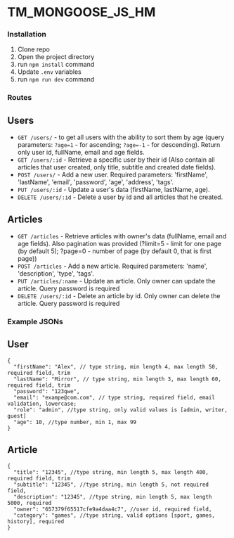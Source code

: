# TM_MONGOOSE_JS_HM

### Installation

1. Clone repo
2. Open the project directory
3. run `npm install` command
4. Update `.env` variables
5. run `npm run dev` command

### Routes

## Users

- `GET /users/` - to get all users with the ability to sort them by age (query parameters: `?age=1` - for ascending; `?age=-1` - for descending). Return only user id, fullName, email and age fields.
- `GET /users/:id` - Retrieve a specific user by their id (Also contain all articles that user created, only title, subtitle and created date fields).
- `POST /users/` - Add a new user. Required parameters: 'firstName', 'lastName', 'email', 'password', 'age', 'address', 'tags'.
- `PUT /users/:id` - Update a user's data (firstName, lastName, age).
- `DELETE /users/:id` - Delete a user by id and all articles that he created.

## Articles

- `GET /articles` - Retrieve articles with owner's data (fullName, email and age fields). Also pagination was provided (?limit=5 - limit for one page (by default 5); ?page=0 - number of page (by default 0, that is first page))
- `POST /articles` - Add a new article. Required parameters: 'name', 'description', 'type', 'tags'.
- `PUT /articles/:name` - Update an article. Only owner can update the article. Query password is required
- `DELETE /users/:id` - Delete an article by id. Only owner can delete the article. Query password is required

### Example JSONs

## User

```
{
  "firstName": "Alex", // type string, min length 4, max length 50, required field, trim
  "lastName": "Mirror", // type string, min length 3, max length 60, required field, trim
  "password": "123qwe",
  "email": "exampe@com.com", // type string, required field, email validation, lowercase;
  "role": "admin", //type string, only valid values is [admin, writer, guest]
  "age": 10, //type number, min 1, max 99
}
```

## Article

```
{
  "title": "12345", //type string, min length 5, max length 400, required field, trim
  "subtitle": "12345", //type string, min length 5, not required field,
  "description": "12345", //type string, min length 5, max length 5000, required
  "owner": "657379f65517cfe9a4daa4c7", //user id, required field,
  "category": "games", //type string, valid options [sport, games, history], required
}
```
